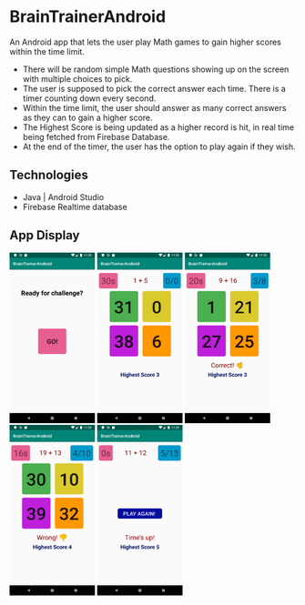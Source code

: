 # BrainTrainerAndroid
An Android app that lets the user play Math games to gain higher scores within the time limit.


* There will be random simple Math questions showing up on the screen with multiple choices to pick.
* The user is supposed to pick the correct answer each time. There is a timer counting down every second.
* Within the time limit, the user should answer as many correct answers as they can to gain a higher score.
* The Highest Score is being updated as a higher record is hit, in real time being fetched from Firebase Database.
* At the end of the timer, the user has the option to play again if they wish.



## Technologies
 * Java | Android Studio
 * Firebase Realtime database


## App Display
<p float="left">
<img src="/images/11.png" width="150px" height="300px"">
<img src="/images/22.png" width="150px" height="300px"">
<img src="/images/33.png" width="150px" height="300px"">
<img src="/images/44.png" width="150px" height="300px"">
<img src="/images/55.png" width="150px" height="300px"">
</p>